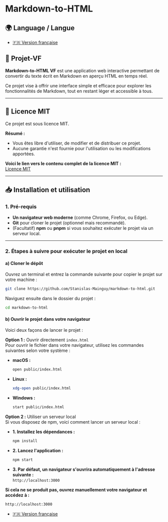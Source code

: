 # Markdown-to-HTML

## 🌍 Language / Langue
- [🇫🇷 Version française](#projet-vf)

## 🚀 Projet-VF

**Markdown-to-HTML VF** est une application web interactive permettant de convertir du texte écrit en Markdown en aperçu HTML en temps réel. 

Ce projet vise à offrir une interface simple et efficace pour explorer les fonctionnalités de Markdown, tout en restant léger et accessible à tous.

---  

## 📜 Licence MIT
Ce projet est sous licence MIT.  

**Résumé :**  
- Vous êtes libre d'utiliser, de modifier et de distribuer ce projet.
- Aucune garantie n'est fournie pour l'utilisation ou les modifications apportées.

**Voici le lien vers le contenu complet de la licence MIT :**  
[Licence MIT](./LICENSE.md)  

---  

## 📥 Installation et utilisation

### 1. Pré-requis

- **Un navigateur web moderne** (comme Chrome, Firefox, ou Edge).
- **Git** pour cloner le projet (optionnel mais recommandé).
- (Facultatif) **npm** ou **pnpm** si vous souhaitez exécuter le projet via un serveur local.

---

### 2. Étapes à suivre pour exécuter le projet en local

#### a) Cloner le dépôt

Ouvrez un terminal et entrez la commande suivante pour copier le projet sur votre machine :  

```bash
git clone https://github.com/Stanislas-Mainguy/markdown-to-html.git
```
Naviguez ensuite dans le dossier du projet :

```bash
cd markdown-to-html
```

#### b) Ouvrir le projet dans votre navigateur
Voici deux façons de lancer le projet :

**Option 1 :** Ouvrir directement `index.html`  
Pour ouvrir le fichier dans votre navigateur, utilisez les commandes suivantes selon votre système :  
- **macOS :**
  ```bash
  open public/index.html
  ```
- **Linux :**
  ```bash
  xdg-open public/index.html
  ```
- **Windows :**
  ```bash
  start public/index.html
  ```

**Option 2 :** Utiliser un serveur local  
Si vous disposez de npm, voici comment lancer un serveur local :  

- **1. Installez les dépendances :**  
  ```bash
  npm install
  ```
- **2. Lancez l'application :**  
  ```bash
  npm start
  ```
- **3. Par défaut, un navigateur s'ouvrira automatiquement à l'adresse suivante :**  
  `http://localhost:3000`  
    
**Si cela ne se produit pas, ouvrez manuellement votre navigateur et accédez à :**  
  ```bash
  http://localhost:3000
  ```
    
- [🇫🇷 Version française](#-projet-vf)
